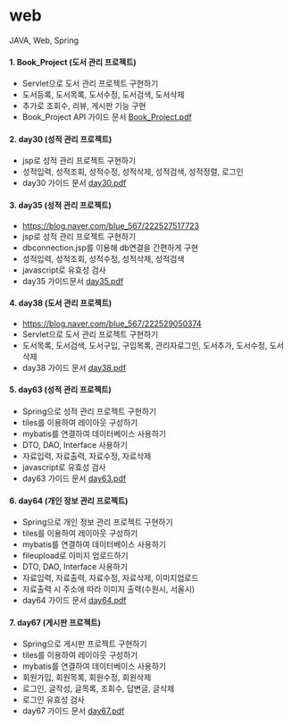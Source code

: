 # web
JAVA, Web, Spring

#### 1. Book_Project (도서 관리 프로젝트)
- Servlet으로 도서 관리 프로젝트 구현하기 
- 도서등록, 도서목록, 도서수정, 도서검색, 도서삭제
- 추가로 조회수, 리뷰, 게시판 기능 구현
- Book_Project API 가이드 문서
[Book_Project.pdf](https://github.com/JiYoon13/web/blob/main/Book_Project.pdf)


#### 2. day30 (성적 관리 프로젝트)
- jsp로 성적 관리 프로젝트 구현하기 
- 성적입력, 성적조회, 성적수정, 성적삭제, 성적검색, 성적정렬, 로그인
- day30 가이드 문서 
[day30.pdf](https://github.com/JiYoon13/web/blob/main/day30.pdf)

#### 3. day35 (성적 관리 프로젝트)
- https://blog.naver.com/blue_567/222527517723
- jsp로 성적 관리 프로젝트 구현하기 
- dbconnection.jsp를 이용해 db연결을 간편하게 구현
- 성적입력, 성적조회, 성적수정, 성적삭제, 성적검색
- javascript로 유효성 검사
- day35 가이드문서
[day35.pdf](https://github.com/JiYoon13/web/blob/main/day35.pdf)

#### 4. day38 (도서 관리 프로젝트)
- https://blog.naver.com/blue_567/222529050374
- Servlet으로 도서 관리 프로젝트 구현하기
- 도서목록, 도서검색, 도서구입, 구입목록, 관리자로그인, 도서추가, 도서수정, 도서삭제
- day38 가이드 문서
[day38.pdf](https://github.com/JiYoon13/web/blob/main/day38.pdf)

#### 5. day63 (성적 관리 프로젝트)
- Spring으로 성적 관리 프로젝트 구현하기
- tiles를 이용하여 레이아웃 구성하기
- mybatis를 연결하여 데이터베이스 사용하기
- DTO, DAO, Interface 사용하기
- 자료입력, 자료출력, 자료수정, 자료삭제
- javascript로 유효성 검사
- day63 가이드 문서
[day63.pdf](https://github.com/JiYoon13/web/blob/main/day63.pdf)

#### 6. day64 (개인 정보 관리 프로젝트)
- Spring으로 개인 정보 관리 프로젝트 구현하기
- tiles를 이용하여 레이아웃 구성하기
- mybatis를 연결하여 데이터베이스 사용하기
- fileupload로 이미지 업로드하기 
- DTO, DAO, Interface 사용하기
- 자료입력, 자료출력, 자료수정, 자료삭제, 이미지업로드
- 자료출력 시 주소에 따라 이미지 출력(수원시, 서울시)
- day64 가이드 문서
[day64.pdf](https://github.com/JiYoon13/web/blob/main/day64.pdf)

#### 7. day67 (게시판 프로젝트)
- Spring으로 게시판 프로젝트 구현하기
- tiles를 이용하여 레이아웃 구성하기
- mybatis를 연결하여 데이터베이스 사용하기
- 회원가입, 회원목록, 회원수정, 회원삭제
- 로그인, 글작성, 글목록, 조회수, 답변글, 글삭제
- 로그인 유효성 검사
- day67 가이드 문서
[day67.pdf](https://github.com/JiYoon13/web/blob/main/day67.pdf)
